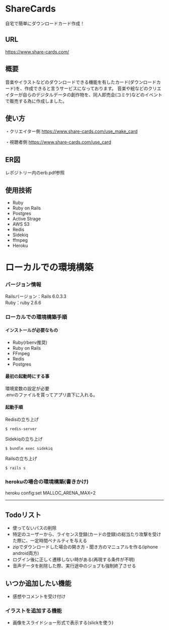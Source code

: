 # ShareCards
自宅で簡単にダウンロードカード作成！

## URL
https://www.share-cards.com/

## 概要
音楽やイラストなどのダウンロードできる機能を有したカード(ダウンロードカード)を、作成できると言うサービスになっております。
音楽や絵などのクリエイターが自らのデジタルデータの創作物を、同人即売会(コミケ)などのイベントで販売する為に作成しました。

## 使い方
・クリエイター側
https://www.share-cards.com/use_make_card

・視聴者側
https://www.share-cards.com/use_card

## ER図
レポジトリー内のerb.pdf参照

## 使用技術
- Ruby
- Ruby on Rails
- Postgres
- Active Strage
- AWS S3
- Redis
- Sidekiq
- ffmpeg
- Heroku


# ローカルでの環境構築
### バージョン情報
Railsバージョン：Rails 6.0.3.3  
Ruby：ruby 2.6.6  

### ローカルでの環境構築手順
#### インストールが必要なもの
- Ruby(rbenv推奨)
- Ruby on Rails
- FFmpeg
- Redis
- Postgres

#### 最初の起動時にする事
環境変数の設定が必要  
.envのファイルを貰ってアプリ直下に入れる。

#### 起動手順
Redisの立ち上げ
```
$ redis-server
```

Sidekiqの立ち上げ
```
$ bundle exec sidekiq
```

Railsの立ち上げ
```
$ rails s
```

### herokuの場合の環境構築(書きかけ)
heroku config:set MALLOC_ARENA_MAX=2

---
## Todoリスト
- 使ってないパスの削除
- 特定のユーザーから、ライセンス登録(カードの登録)の総当たり攻撃を受けた際に、一定時間ペナルティを与える
- zipでダウンロードした場合の開き方・聞き方のマニュアルを作る(iphone android両方)
- ログイン後に正しく遷移しない時がある(再現する条件が不明)
- 音声データを削除した際、実行途中のジョブも強制終了させる

## いつか追加したい機能
- 感想やコメントを受け付け

### イラストを追加する機能
- 画像をスライドショー形式で表示する(slickを使う)
